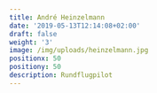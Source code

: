 ```yaml
---
title: André Heinzelmann
date: '2019-05-13T12:14:08+02:00'
draft: false
weight: '3'
image: /img/uploads/heinzelmann.jpg
positionx: 50
positiony: 50
description: Rundflugpilot
---
```


